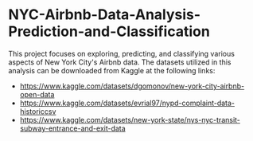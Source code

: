 # NYC-Airbnb-Data-Analysis-Prediction-and-Classification

This project focuses on exploring, predicting, and classifying various aspects of New York City's Airbnb data. The datasets utilized in this analysis can be downloaded from Kaggle at the following links:

- https://www.kaggle.com/datasets/dgomonov/new-york-city-airbnb-open-data
- https://www.kaggle.com/datasets/evrial97/nypd-complaint-data-historiccsv
- https://www.kaggle.com/datasets/new-york-state/nys-nyc-transit-subway-entrance-and-exit-data
